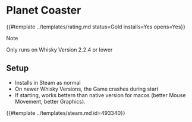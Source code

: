# Planet Coaster
<!-- script:Aliases [] -->

{{#template ../templates/rating.md status=Gold installs=Yes opens=Yes}}

> [!NOTE]
> Only runs on Whisky Version 2.2.4 or lower

## Setup

- Installs in Steam as normal
- On newer Whisky Versions, the Game crashes during start
- If starting, works bettern than native version for macos (better Mouse Movement, better Graphics).

{{#template ../templates/steam.md id=493340}}
